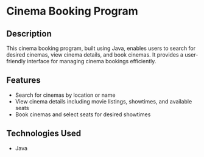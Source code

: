 # Cinema Booking Program

## Description
This cinema booking program, built using Java, enables users to search for desired cinemas, view cinema details, and book cinemas. It provides a user-friendly interface for managing cinema bookings efficiently.

## Features
- Search for cinemas by location or name
- View cinema details including movie listings, showtimes, and available seats
- Book cinemas and select seats for desired showtimes

## Technologies Used
- Java
